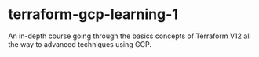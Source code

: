 # terraform-gcp-learning-1
An in-depth course going through the basics concepts of Terraform V12 all the way to advanced techniques using GCP.
